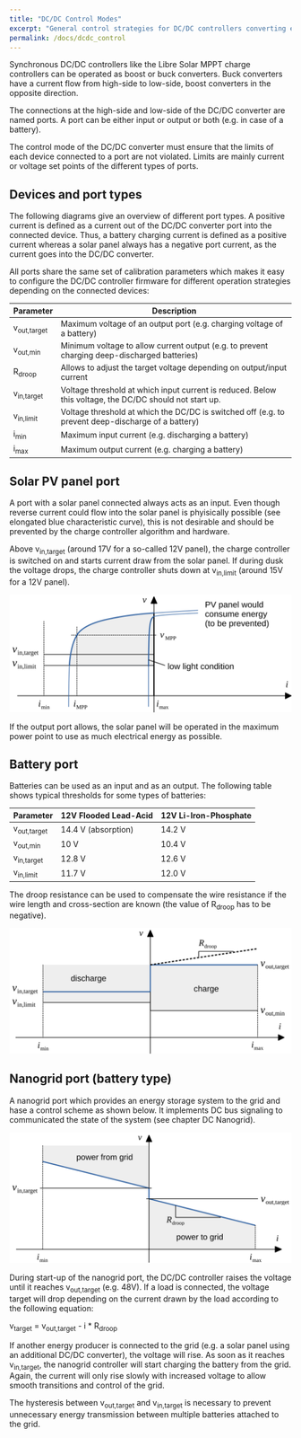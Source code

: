 ```yaml
---
title: "DC/DC Control Modes"
excerpt: "General control strategies for DC/DC controllers converting energy between batteries, solar and nanogrids"
permalink: /docs/dcdc_control
---
```


Synchronous DC/DC controllers like the Libre Solar MPPT charge controllers can be operated as boost or buck converters. Buck converters have a current flow from high-side to low-side, boost converters in the opposite direction.

The connections at the high-side and low-side of the DC/DC converter are named ports. A port can be either input or output or both (e.g. in case of a battery).

The control mode of the DC/DC converter must ensure that the limits of each device connected to a port are not violated. Limits are mainly current or voltage set points of the different types of ports.

## Devices and port types

The following diagrams give an overview of different port types. A positive current is defined as a current out of the DC/DC converter port into the connected device. Thus, a battery charging current is defined as a positive current whereas a solar panel always has a negative port current, as the current goes into the DC/DC converter.

All ports share the same set of calibration parameters which makes it easy to configure the DC/DC controller firmware for different operation strategies depending on the connected devices:

| Parameter              | Description
|------------------------|-----------------------------------------------------------------------------------------------|
| v<sub>out,target</sub> | Maximum voltage of an output port (e.g. charging voltage of a battery)                        |
| v<sub>out,min</sub>    | Minimum voltage to allow current output (e.g. to prevent charging deep-discharged batteries)  |
| R<sub>droop</sub>      | Allows to adjust the target voltage depending on output/input current                         |
| v<sub>in,target</sub>  | Voltage threshold at which input current is reduced. Below this voltage, the DC/DC should not start up. |
| v<sub>in,limit</sub>   | Voltage threshold at which the DC/DC is switched off (e.g. to prevent deep-discharge of a battery) |
| i<sub>min</sub>        | Maximum input current (e.g. discharging a battery)  |
| i<sub>max</sub>        | Maximum output current (e.g. charging a battery)  |


## Solar PV panel port

A port with a solar panel connected always acts as an input. Even though reverse current could flow into the solar panel is phyisically possible (see elongated blue characteristic curve), this is not desirable and should be prevented by the charge controller algorithm and hardware.

Above v<sub>in,target</sub> (around 17V for a so-called 12V panel), the charge controller is switched on and starts current draw from the solar panel. If during dusk the voltage drops, the charge controller shuts down at v<sub>in,limit</sub> (around 15V for a 12V panel).

![DC/DC control for solar port](/images/dcdc_port_solar.png)

If the output port allows, the solar panel will be operated in the maximum power point to use as much electrical energy as possible.

## Battery port

Batteries can be used as an input and as an output. The following table shows typical thresholds for some types of batteries:

| Parameter              | 12V Flooded Lead-Acid | 12V Li-Iron-Phosphate   |
|------------------------|-----------------------|-------------------------|
| v<sub>out,target</sub> |  14.4 V (absorption)  | 14.2 V                  |
| v<sub>out,min</sub>    |  10 V                 | 10.4 V                  |
| v<sub>in,target</sub>  |  12.8 V               | 12.6 V                  |
| v<sub>in,limit</sub>   |  11.7 V               | 12.0 V                  |

The droop resistance can be used to compensate the wire resistance if the wire length and cross-section are known (the value of R<sub>droop</sub> has to be negative).

![DC/DC control for battery port](/images/dcdc_port_battery.png)

## Nanogrid port (battery type)

A nanogrid port which provides an energy storage system to the grid and hase a control scheme as shown below. It implements DC bus signaling to communicated the state of the system (see chapter DC Nanogrid).

![DC/DC control for nanogrid port](/images/dcdc_port_nanogrid.png)

During start-up of the nanogrid port, the DC/DC controller raises the voltage until it reaches v<sub>out,target</sub> (e.g. 48V). If a load is connected, the voltage target will drop depending on the current drawn by the load according to the following equation:

v<sub>target</sub> = v<sub>out,target</sub> - i * R<sub>droop</sub>

If another energy producer is connected to the grid (e.g. a solar panel using an additional DC/DC converter), the voltage will rise. As soon as it reaches v<sub>in,target</sub>, the nanogrid controller will start charging the battery from the grid. Again, the current will only rise slowly with increased voltage to allow smooth transitions and control of the grid.

The hysteresis between v<sub>out,target</sub> and v<sub>in,target</sub> is necessary to prevent unnecessary energy transmission between multiple batteries attached to the grid.
